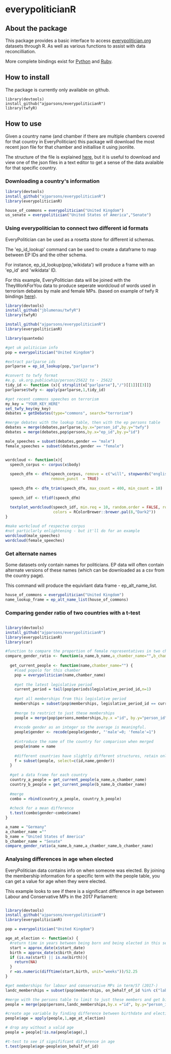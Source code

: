 everypoliticianR
================




About the package
-----------------

This package provides a basic interface to access [everypolitician.org](http://everypolitician.org/) datasets through R.
As well as various functions to assist with data reconcilliation. 

More complete bindings exist for [Python](https://github.com/everypolitician/everypolitician-popolo-python) and [Ruby](https://github.com/everypolitician/everypolitician-popolo). 

How to install
--------------

The package is currently only available on github.

``` eval
library(devtools)
install_github("ajparsons/everypoliticianR")
library(twfyR)
```

How to use
--------------

Given a country name (and chamber if there are multiple chambers covered for that country in EveryPolitician) 
this package will download the most recent json file for that chamber and initiallise it using jsonlite. 

The structure of the file is explained [here](http://docs.everypolitician.org/data_structure.html),
but it is useful to download and view one of the json files in a text editor to get a sense of
the data avalaible for that specific country.

### Downloading a country's information

``` r
library(devtools)
install_github("ajparsons/everypoliticianR")
library(everypoliticianR)

house_of_commons = everypolitician("United Kingdom")
us_senate = everypolitician("United States of America","Senate")
```

### Using everypolitician to connect two different id formats

EveryPolitician can be used as a rosetta stone for different id schemas. 

The 'ep_id_lookup' command can be used to create a dataframe to map between EP IDs and the other schema.

For instance, ep_id_lookup(pop,'wikidata') will produce a frame with an 'ep_id' and 'wikidata' ID.

For this example, EveryPolitician data will be joined with the TheyWorkForYou data
to produce seperate wordcloud of words used in terrorism debates by male and female MPs.
(based on example of twfy R bindings [here](https://github.com/jblumenau/twfyR)).

``` r
library(devtools)
install_github("jblumenau/twfyR")
library(twfyR)

install_github("ajparsons/everypoliticianR")
library(everypoliticianR)

library(quanteda)

#get uk politician info
pop = everypolitician("United Kingdom")

#extract parlparse ids
parlparse = ep_id_lookup(pop,"parlparse")

#convert to twfy format
#e.g. uk.org.publicwhip/person/25622 to - 25622
tidy_id <- function (x){ strsplit(x["parlparse"],"/")[[1]][[3]]}
parlparse$twfy <- apply(parlparse,1,tidy_id)

#get recent commons speeches on terrorism
my_key = "YOUR_KEY_HERE"
set_twfy_key(my_key)
debates = getDebates(type="commons", search="terrorism")

#merge debates with the lookup table, then with the ep persons table
debates = merge(debates,parlparse,by.x="person_id",by.y="twfy")
debates = merge(debates,pop$persons,by.x="ep_id",by.y="id")

male_speeches = subset(debates,gender == "male")
female_speeches = subset(debates,gender == "female")


wordcloud <- function(x){
  speech_corpus <- corpus(x$body)
  
  speech_dfm <- dfm(speech_corpus, remove = c("will", stopwords("english")),
                    remove_punct  = TRUE)
  
  speech_dfm <- dfm_trim(speech_dfm, max_count = 400, min_count = 10)
  
  speech_idf <- tfidf(speech_dfm)
  
  textplot_wordcloud(speech_idf, min.req = 10, random.order = FALSE, rot.per = .25, 
                     colors = RColorBrewer::brewer.pal(8,"Dark2"))
}

#make workcloud of respectve corpus
#not particlarly enlightening - but it'll do for an example
wordcloud(male_speeches)
wordcloud(female_speeches)
```

### Get alternate names

Some datasets only contain names for politicians. EP data will often contain alternate versions of these names (which can be downloaded as a csv from the country page). 

This command will produce the equivliant data frame - ep_alt_name_list.

``` R
house_of_commons = everypolitician("United Kingdom")
name_lookup_frame = ep_alt_name_list(house_of_commons)
```

### Comparing gender ratio of two countries with a t-test

``` r

library(devtools)
install_github("ajparsons/everypoliticianR")
library(everypoliticianR)
library(car)

#function to compare the proportion of female representatives in two chambers
compare_gender_ratio <- function(a_name,b_name,a_chamber_name="",b_chamber_name="") {
  
  get_current_people <- function(name,chamber_name="") {
    #load popolo for this chamber
    pop = everypolitician(name,chamber_name)
    
    #get the latest legislative period
    current_period = tail(pop$periods$legislative_period_id,n=1)
    
    #get all memberships from this legislative period
    memberships = subset(pop$memberships, legislative_period_id == current_period)
    
    #merge to restrict to just these memberships
    people = merge(pop$persons,memberships,by.x ="id", by.y="person_id")
    
    #recode gender as an integer so the average is meaningful. 
    people$gender <- recode(people$gender, "'male'=0; 'female'=1")
    
    #introduce the name of the country for comparison when merged 
    people$name = name
    
    #different countries have slightly different structures, retain only those that we're interested in
    f = subset(people, select=c(id,name,gender))
  }
  
  #get a data frame for each country
  country_a_people = get_current_people(a_name,a_chamber_name)
  country_b_people = get_current_people(b_name,b_chamber_name)
  
  #merge
  combo = rbind(country_a_people, country_b_people)
  
  #check for a mean difference
  t.test(combo$gender~combo$name)
}

a_name = "Germany"
a_chamber_name =""
b_name = "United States of America"
b_chamber_name = "Senate"
compare_gender_ratio(a_name,b_name,a_chamber_name,b_chamber_name)
```

### Analysing differences in age when elected

EveryPolitician data contains info on when someone was elected.
By joining the membership information for a specific term with the people table, you can get a value for age when they were elected.

This example looks to see if there is a significant difference in age between Labour and Conservative MPs in the 2017 Parliament:

```R

library(devtools)
install_github("ajparsons/everypoliticianR")
library(everypoliticianR)

pop = everypolitician("United Kingdom")

age_at_election <- function(x) {
  #return time in years between being born and being elected in this session
  start = approx_date(x$start_date)
  birth = approx_date(x$birth_date)
  if (is.na(start) || is.na(birth)){
    return(NA)
  }
  r =as.numeric(difftime(start,birth, unit="weeks"))/52.25
}

#get memberships for labour and conservative MPs in term/57 (2017-)
landc_memberships = subset(pop$memberships, on_behalf_of_id %in% c("labour","conservative") & legislative_period_id == "term/57")

#merge with the persons table to limit to just these members and get birth_date and start_date in same table
people = merge(pop$persons,landc_memberships,by.x ="id", by.y="person_id")

#create age variable by finding difference between birthdate and election
people$age = apply(people,1,age_at_election)

# drop any without a valid age
people = people[!is.na(people$age),] 

#t-test to see if signififcant difference in age
t.test(people$age~people$on_behalf_of_id)
```


